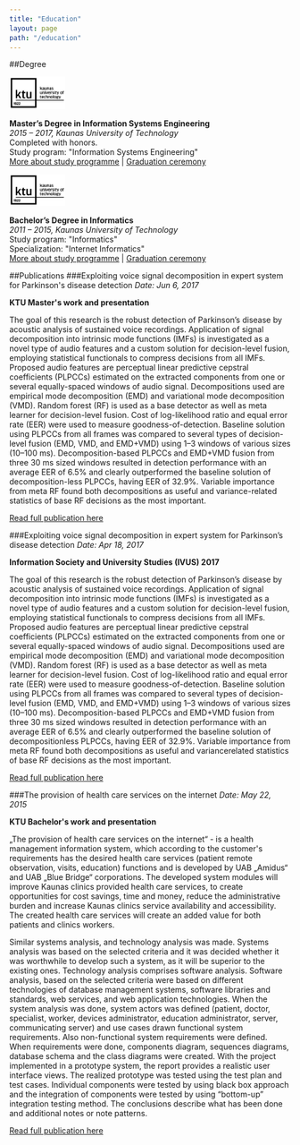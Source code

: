 ```yaml
---
title: "Education"
layout: page
path: "/education"
---
```

##Degree

<figure class="float-right" style="width: 100px; margin: 0px">
	<img src="ktu-logo.jpg" alt="Aivaras Simulis attended Kaunas University of Technology">
</figure>

**Master’s Degree in Information Systems Engineering**<br/>
*2015 – 2017, Kaunas University of Technology*<br/>
Completed with honors.<br/>
Study program: "Information Systems Engineering"<br/>
<a href="https://admissions.ktu.edu/programme/information-systems-engineering/" target="_blank">More about study programme</a> |
<a href="https://www.youtube.com/watch?v=vCYuC2JgmkM" target="_blank">Graduation ceremony</a>

<!-- Article material https://2017.ktu.edu/en/newitem/graduation-ceremony-friday -->

<figure class="float-right" style="width: 100px; margin: 0px">
	<img src="ktu-logo.jpg" alt="Aivaras Simulis attended Kaunas University of Technology">
</figure>

**Bachelor’s Degree in Informatics**<br/>
*2011 – 2015, Kaunas University of Technology*<br/>
Study program: "Informatics"<br/>
Specialization: "Internet Informatics"<br/>
<a href="https://admissions.ktu.edu/programme/b-informatics/" target="_blank">More about study programme</a> |
<a href="https://www.youtube.com/watch?v=QQl2dkl9Re0" target="_blank">Graduation ceremony</a>
<!-- Article material: https://2017.ktu.edu/en/newitem/congratulations-class-2015-dont-be-afraid-achieve -->

##Publications
###Exploiting voice signal decomposition in expert system for Parkinson's disease detection
*Date: Jun 6, 2017*

**KTU Master's work and presentation**

The goal of this research is the robust detection of Parkinson’s disease by acoustic analysis of sustained voice recordings. Application of signal decomposition into intrinsic mode functions (IMFs) is investigated as a novel type of audio features and a custom solution for decision-level fusion, employing statistical functionals to compress decisions from all IMFs. Proposed audio features are perceptual linear predictive cepstral coefficients (PLPCCs) estimated on the extracted components from one or several equally-spaced windows of audio signal. Decompositions used are empirical mode decomposition (EMD) and variational mode decomposition (VMD). Random forest (RF) is used as a base detector as well as meta learner for decision-level fusion. Cost of log-likelihood ratio and equal error rate (EER) were used to measure goodness-of-detection. Baseline solution using PLPCCs from all frames was compared to several types of decision-level fusion (EMD, VMD, and EMD+VMD) using 1–3 windows of various sizes (10–100 ms). Decomposition-based PLPCCs and EMD+VMD fusion from three 30 ms sized windows resulted in detection performance with an average EER of 6.5% and clearly outperformed the baseline solution of decomposition-less PLPCCs, having EER of 32.9%. Variable importance from meta RF found both decompositions as useful and variance-related statistics of base RF decisions as the most important.

<a href="https://1drv.ms/f/s!AhQWgU5OurTKi_ZTumhqFHNl7hAZnw" target="_blank">Read full publication here</a>

###Exploiting voice signal decomposition in expert system for Parkinson’s disease detection
*Date: Apr 18, 2017*

**Information Society and University Studies (IVUS) 2017**

The goal of this research is the robust detection of Parkinson’s disease by acoustic analysis of sustained voice recordings. Application of signal decomposition into intrinsic mode functions (IMFs) is investigated as a novel type of audio features and a custom solution for decision-level fusion, employing statistical functionals to compress decisions from all IMFs. Proposed audio features are perceptual linear predictive cepstral coefficients (PLPCCs) estimated on the extracted components from one or several equally-spaced windows of audio signal. Decompositions used are empirical mode decomposition (EMD) and variational mode decomposition (VMD). Random forest (RF) is used as a base detector as well as meta learner for decision-level fusion. Cost of log-likelihood ratio and equal error rate (EER) were used to measure goodness-of-detection. Baseline solution using PLPCCs from all frames was compared to several types of decision-level fusion (EMD, VMD, and EMD+VMD) using 1–3 windows of various sizes (10–100 ms). Decomposition-based PLPCCs and EMD+VMD fusion from three 30 ms sized windows resulted in detection performance with an average EER of 6.5% and clearly outperformed the baseline solution of decompositionless PLPCCs, having EER of 32.9%. Variable importance from meta RF found both decompositions as useful and variancerelated statistics of base RF decisions as the most important.

<a href="http://ceur-ws.org/Vol-1856/" target="_blank">Read full publication here</a>

###The provision of health care services on the internet
*Date: May 22, 2015*

**KTU Bachelor's work and presentation**

„The provision of health care services on the internet“ - is a health management information system, which according to the customer's requirements has the desired health care services (patient remote observation, visits, education) functions and is developed by UAB „Amidus“ and UAB „Blue Bridge“ corporations. The developed system modules will improve Kaunas clinics provided health care services, to create opportunities for cost savings, time and money, reduce the administrative burden and increase Kaunas clinics service availability and accessibility. The created health care services will create an added value for both patients and clinics workers.

Similar systems analysis, and technology analysis was made. Systems analysis was based on the selected criteria and it was decided whether it was worthwhile to develop such a system, as it will be superior to the existing ones. Technology analysis comprises software analysis. Software analysis, based on the selected criteria were based on different technologies of database management systems, software libraries and standards, web services, and web application technologies. When the system analysis was done, system actors was defined (patient, doctor, specialist, worker, devices administrator, education administrator, server, communicating server) and use cases drawn functional system requirements. Also non-functional system requirements were defined. When requirements were done, components diagram, sequences diagrams, database schema and the class diagrams were created. With the project implemented in a prototype system, the report provides a realistic user interface views. The realized prototype was tested using the test plan and test cases. Individual components were tested by using black box approach and the integration of components were tested by using “bottom-up” integration testing method. The conclusions describe what has been done and additional notes or note patterns.

<a href="https://1drv.ms/f/s!AhQWgU5OurTKi_ZSe5Z_oiP9vIYnhw" target="_blank">Read full publication here</a>
